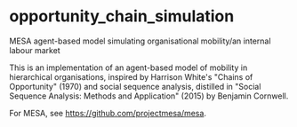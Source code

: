 # opportunity_chain_simulation
MESA agent-based model simulating organisational mobility/an internal labour market

This is an implementation of an agent-based model of mobility in hierarchical organisations,
inspired by Harrison White's "Chains of Opportunity" (1970) and social sequence analysis,
distilled in "Social Sequence Analysis: Methods and Application" (2015) by Benjamin Cornwell.

For MESA, see https://github.com/projectmesa/mesa.
